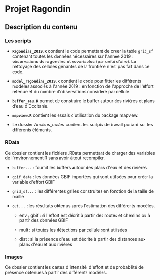 # Projet Ragondin

## Description du contenu

### Les scripts

-   **`Ragondins_2019.R`** contient le code permettant de créer la table `grid_sf` contenant toutes les données nécessaires sur l'année 2019 : observations de ragondins et covariables (par unité d'aire). Le nettoyage des cellules génantes de la frontière n'est pas fait dans ce code.

-   **`model_ragondins_2019.R`** contient le code pour fitter les différents modèles associés à l'année 2019 : en fonction de l'approche de l'effort retenue et du nombre d'observations considéré par cellule.

-   **`buffer_eau.R`** permet de construire le buffer autour des rivières et plans d'eau d'Occitanie.

-   **`mapview.R`** contient les essais d'utilisation du package mapview.

-   Le dossier *Anciens_codes* contient les scripts de travail portant sur les différents éléments.

### RData

Ce dossier contient les fichiers .RData permettant de charger des variables de l'environnement R sans avoir à tout recompiler.

-   `buffer...` : fournit les buffers autour des plans d'eau et des rivières

-   `gbif_data` : les données GBIF importées qui sont utilisées pour créer la variable d'effort GBIF

-   `grid_sf...` : les différentes grilles construites en fonction de la taille de maille

-   `out...` : les résultats obtenus après l'estimation des différents modèles.

    -   env / gbif : si l'effort est décrit à partir des routes et chemins ou à partir des données GBIF

    -   mult : si toutes les détections par cellule sont utilisées

    -   dist : si la présence d'eau est décrite à partir des distances aux plans d'eau et aux rivières

### Images

Ce dossier contient les cartes d'intensité, d'effort et de probabilité de présence obtenues à partir des différents modèles.
